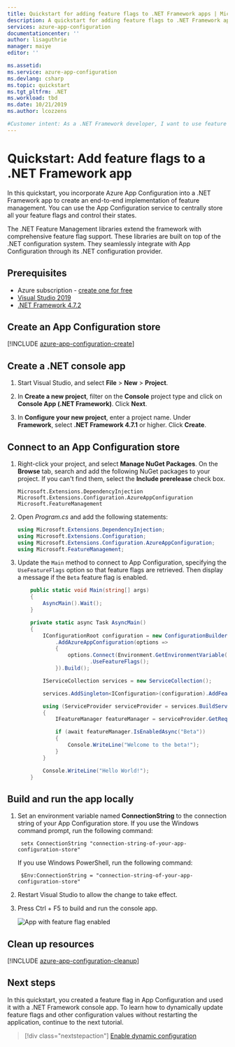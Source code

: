 ```yaml
---
title: Quickstart for adding feature flags to .NET Framework apps | Microsoft Docs | Microsoft Docs
description: A quickstart for adding feature flags to .NET Framework apps and managing them in Azure App Configuration
services: azure-app-configuration
documentationcenter: ''
author: lisaguthrie
manager: maiye
editor: ''

ms.assetid: 
ms.service: azure-app-configuration
ms.devlang: csharp
ms.topic: quickstart
ms.tgt_pltfrm: .NET
ms.workload: tbd
ms.date: 10/21/2019
ms.author: lcozzens

#Customer intent: As a .NET Framework developer, I want to use feature flags to control feature availability quickly and confidently.
---
```

# Quickstart: Add feature flags to a .NET Framework app

In this quickstart, you incorporate Azure App Configuration into a .NET Framework app to create an end-to-end implementation of feature management. You can use the App Configuration service to centrally store all your feature flags and control their states. 

The .NET Feature Management libraries extend the framework with comprehensive feature flag support. These libraries are built on top of the .NET configuration system. They seamlessly integrate with App Configuration through its .NET configuration provider.

## Prerequisites

- Azure subscription - [create one for free](https://azure.microsoft.com/free/)
- [Visual Studio 2019](https://visualstudio.microsoft.com/vs)
- [.NET Framework 4.7.2](https://dotnet.microsoft.com/download)

## Create an App Configuration store

[!INCLUDE [azure-app-configuration-create](../../includes/azure-app-configuration-create.md)]

## Create a .NET console app

1. Start Visual Studio, and select **File** > **New** > **Project**.

1. In **Create a new project**, filter on the **Console** project type and click on **Console App (.NET Framework)**. Click **Next**.

1. In **Configure your new project**, enter a project name. Under **Framework**, select **.NET Framework 4.7.1** or higher. Click **Create**.

## Connect to an App Configuration store

1. Right-click your project, and select **Manage NuGet Packages**. On the **Browse** tab, search and add the following NuGet packages to your project. If you can't find them, select the **Include prerelease** check box.

    ```
    Microsoft.Extensions.DependencyInjection
    Microsoft.Extensions.Configuration.AzureAppConfiguration
    Microsoft.FeatureManagement
    ```

1. Open *Program.cs* and add the following statements:

    ```csharp
    using Microsoft.Extensions.DependencyInjection;
    using Microsoft.Extensions.Configuration;
    using Microsoft.Extensions.Configuration.AzureAppConfiguration;
    using Microsoft.FeatureManagement;
    ```

1. Update the `Main` method to connect to App Configuration, specifying the `UseFeatureFlags` option so that feature flags are retrieved. Then display a message if the `Beta` feature flag is enabled.

    ```csharp
        public static void Main(string[] args)
        {
            AsyncMain().Wait();
        }

        private static async Task AsyncMain()
        {
            IConfigurationRoot configuration = new ConfigurationBuilder()
                .AddAzureAppConfiguration(options =>
                {
                    options.Connect(Environment.GetEnvironmentVariable("ConnectionString"))
                           .UseFeatureFlags();
                }).Build();

            IServiceCollection services = new ServiceCollection();

            services.AddSingleton<IConfiguration>(configuration).AddFeatureManagement();

            using (ServiceProvider serviceProvider = services.BuildServiceProvider())
            {
                IFeatureManager featureManager = serviceProvider.GetRequiredService<IFeatureManager>();

                if (await featureManager.IsEnabledAsync("Beta"))
                {
                    Console.WriteLine("Welcome to the beta!");
                }
            }

            Console.WriteLine("Hello World!");
        }
    ```

## Build and run the app locally

1. Set an environment variable named **ConnectionString** to the connection string of your App Configuration store. If you use the Windows command prompt, run the following command:

        setx ConnectionString "connection-string-of-your-app-configuration-store"

    If you use Windows PowerShell, run the following command:

        $Env:ConnectionString = "connection-string-of-your-app-configuration-store"

1. Restart Visual Studio to allow the change to take effect. 

1. Press Ctrl + F5 to build and run the console app.

    ![App with feature flag enabled](./media/quickstarts/dotnet-app-feature-flag.png)

## Clean up resources

[!INCLUDE [azure-app-configuration-cleanup](../../includes/azure-app-configuration-cleanup.md)]

## Next steps

In this quickstart, you created a feature flag in App Configuration and used it with a .NET Framework console app. To learn how to dynamically update feature flags and other configuration values without restarting the application, continue to the next tutorial.

> [!div class="nextstepaction"]
> [Enable dynamic configuration](./enable-dynamic-configuration-dotnet.md)